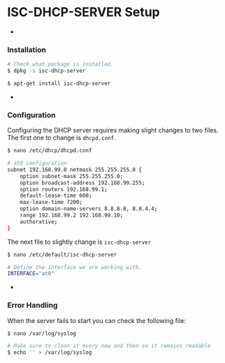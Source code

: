 # ISC-DHCP-SERVER Setup

-
### Installation

~~~bash
# Check what package is installed.
$ dpkg -s isc-dhcp-server 

$ apt-get install isc-dhcp-server
~~~

-
### Configuration

Configuring the DHCP server requires making slight changes to two files. The first one to change is `dhcpd.conf`.

~~~bash
$ nano /etc/dhcp/dhcpd.conf

# at0 configuration
subnet 192.168.99.0 netmask 255.255.255.0 {
	option subnet-mask 255.255.255.0;
	option broadcast-address 192.168.99.255;
	option routers 192.168.99.1;
	default-lease-time 600;
	max-lease-time 7200;
	option domain-name-servers 8.8.8.8, 8.8.4.4;
	range 192.168.99.2 192.168.99.10;
	authorative;
}
~~~

The next file to slightly change is `isc-dhcp-server`

~~~bash
$ nano /etc/default/isc-dhcp-server

# Define the interface we are working with.
INTERFACE="at0"
~~~

-
### Error Handling

When the server fails to start you can check the following file:

~~~bash
$ nano /var/log/syslog

# Make sure to clean it every now and then so it remains readable
$ echo '' > /var/log/syslog
~~~